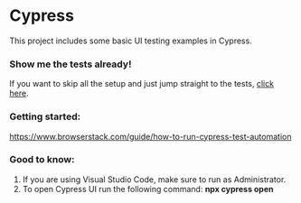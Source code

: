 # Cypress
This project includes some basic UI testing examples in Cypress.

### Show me the tests already!
If you want to skip all the setup and just jump straight to the tests, [click here](https://github.com/Adolfi/UI-Testing/tree/main/Cypress/UI-Testing.CypressTests/cypress/integration).

### Getting started:
https://www.browserstack.com/guide/how-to-run-cypress-test-automation

### Good to know:
1. If you are using Visual Studio Code, make sure to run as Administrator.
2. To open Cypress UI run the following command: **npx cypress open**
